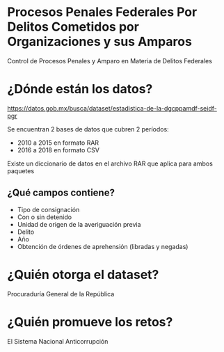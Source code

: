 # Procesos Penales Federales Por Delitos Cometidos por Organizaciones y sus Amparos
Control de Procesos Penales y Amparo en Materia de Delitos Federales

# ¿Dónde están los datos?
https://datos.gob.mx/busca/dataset/estadistica-de-la-dgcppamdf-seidf-pgr

Se encuentran 2 bases de datos que cubren 2 períodos:
- 2010 a 2015 en formato RAR 
- 2016 a 2018 en formato CSV 

Existe un diccionario de datos en el archivo RAR que aplica para ambos paquetes

## ¿Qué campos contiene?
+ Tipo de consignación
+ Con o sin detenido
+ Unidad de origen de la averiguación previa
+ Delito
+ Año
+ Obtención de órdenes de aprehensión (libradas y negadas)

# ¿Quién otorga el dataset?
Procuraduría General de la República

# ¿Quién promueve los retos?
El Sistema Nacional Anticorrupción


